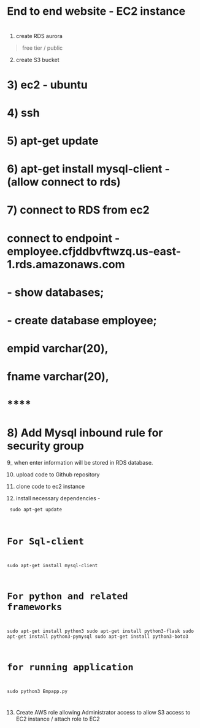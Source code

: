 # End to end website - EC2 instance
#
1) create RDS aurora
> free tier / public


2) create S3 bucket

# 3) ec2 - ubuntu

# 4) ssh 

# 5) apt-get update 
# 6) apt-get install mysql-client - (allow connect to rds)

# 7) connect to RDS from ec2 
# connect to endpoint - employee.cfjddbvftwzq.us-east-1.rds.amazonaws.com

# - show databases;
# - create database employee;
# empid varchar(20),
# fname varchar(20),
# ****

# 8) Add Mysql inbound rule for security group

9_ when enter information will be stored in RDS database.

10) upload code to Github repository

11) clone code to ec2 instance
12) install necessary dependencies - 

<code> sudo apt-get update
# For Sql-client
sudo apt-get install mysql-client

# For python and related frameworks

sudo apt-get install python3
sudo apt-get install python3-flask
sudo apt-get install python3-pymysql
sudo apt-get install python3-boto3

# for running application
sudo python3 Empapp.py

</code>

13) Create AWS role allowing Administrator access to allow S3 access to EC2 instance / attach role to EC2 

